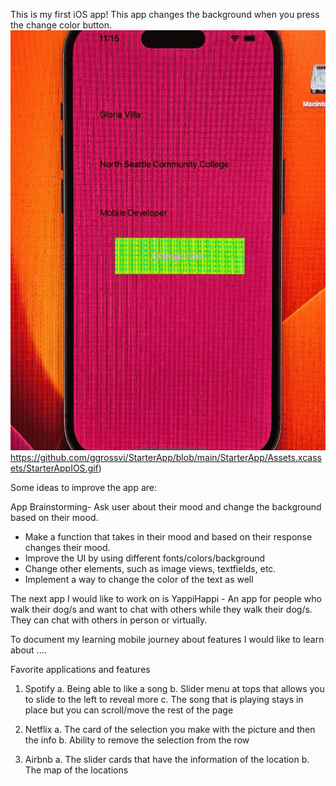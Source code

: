 
This is my first iOS app! This app changes the background when you press the change color button.  
![](https://github.com/ggrossvi/StarterApp/blob/main/StarterApp/Assets.xcassets/StarterAppIOS.gif)https://github.com/ggrossvi/StarterApp/blob/main/StarterApp/Assets.xcassets/StarterAppIOS.gif)

Some ideas to improve the app are: 

App Brainstorming- 
Ask user about their mood and change the background based on their mood.
- Make a function that takes in their mood and based on their response changes their mood.  
- Improve the UI by using different fonts/colors/background
- Change other elements, such as image views, textfields, etc.
- Implement a way to change the color of the text as well

The next app I would like to work on is YappiHappi - An app for people who walk their dog/s and want to chat with others while they walk their dog/s.  They can chat with others in person or virtually.  


To document my learning mobile journey about features I would like to learn about ....

Favorite applications and features
1. Spotify
   a. Being able to like a song
   b. Slider menu at tops that allows you to slide to the left to reveal more
   c. The song that is playing stays in place but you can scroll/move the rest of the page
  
2. Netflix
   a. The card of the selection you make with the picture and then the info
   b. Ability to remove the selection from the row
  
3. Airbnb
   a. The slider cards that have the information of the location 
   b. The map of the locations



